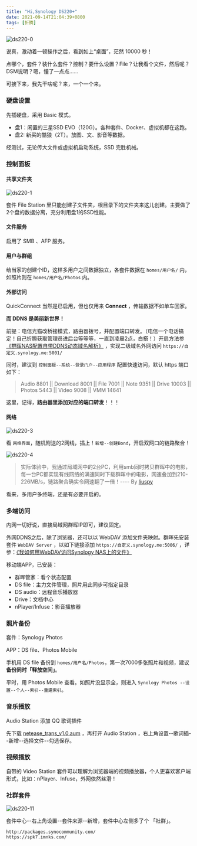 ```yaml
---
title: "Hi,Synology DS220+"
date: 2021-09-14T21:04:39+0800
tags: [折腾]
---
```


![ds220-0](https://pic.edui.fun/images/2021/09/ds220-0.png)

说真，激动着一顿操作之后，看到如上“桌面”，茫然 10000 秒！

点哪个，套件？装什么套件？控制？要什么设置？File？让我看个文件，然后呢？DSM说明？嗯，懂了一点点……

可接下来，我先干啥呢？来，一个一个来。

<!--more-->

### 硬盘设置

先插硬盘，采用 Basic 模式。

- 盘1：闲置的三星SSD EVO（120G）。各种套件、Docker、虚拟机都在这跑。
- 盘2: 新买的酷狼（2T）。放图、文、影音等数据。

经测试，无论传大文件或虚拟机启动系统，SSD 完胜机械。

### 控制面板

#### 共享文件夹

![ds220-1](https://pic.edui.fun/images/2021/09/ds220-1.jpeg)

套件 File Station 里只能创建子文件夹，根目录下的文件夹来这儿创建。主要做了2个盘的数据分离，充分利用盘1的SSD性能。

#### 文件服务

启用了 SMB 、AFP 服务。

#### 用户与群组

给当家的创建个ID，这样多用户之间数据独立，各套件数据在 `homes/用户名/` 内，如照片则在 `homes/用户名/Photos` 内。

#### 外部访问

QuickConnect 当然是已启用，但也仅用来 **Connect** ，传输数据不如单车回家。

**而 DDNS 是美丽新世界！**

前提：电信光猫改桥接模式，路由器拨号，并配置端口转发。（电信一个电话搞定！自己折腾获取管理员进后台等等等，一直到凌晨2点，白搭！）开启方法参 [《群晖NAS配置自带DDNS动态域名解析》](https://www.ioiox.com/archives/2.html) ，实现二级域名外网访问 `https://自定义.synology.me:5001/` 

同时，建议到 `控制面板--系统--登录门户--应用程序` 配置快速访问，默认 https 端口如下：

> Audio 8801 || Download 8001 || File 7001 || Note 9351 || Drive 10003 || Photos 5443 || Video 9008 || VMM 14641

这里，记得，**路由器里添加对应的端口转发**！！！

#### 网络

![ds220-3](https://pic.edui.fun/images/2021/09/ds220-3.jpeg)

看 `网络界面`，随机附送的2网线，插上！`新增--创建Bond`，开启双网口的链路聚合！

![ds220-4](https://pic.edui.fun/images/2021/09/ds220-4.jpeg)

>实际体验中，我通过局域网中的2台PC，利用smb同时拷贝群晖中的电影，每一台PC都实现有线网络的满速同时下载群晖中的电影，网速叠加到210-226MB/s，链路聚合确实令网速翻了一倍！---- By [liuspy](https://zhiyou.smzdm.com/member/3990065324/)

看来，多用户多终端，还是有必要开启的。

### 多端访问

内网一切好说，直接局域网群晖IP即可，建议固定。

外网DDNS之后，除了浏览器，还可以以 WebDAV 添加文件夹映射。群晖先安装套件 `WebDAV Server` ，以如下链接添加 `https://自定义.synology.me:5006/` ，详参：[《我如何用WebDAV访问Synology NAS上的文件》](https://kb.synology.cn/zh-cn/DSM/tutorial/How_to_access_files_on_Synology_NAS_with_WebDAV)

移动端APP，已安装：

- 群晖管家：看个状态配置
- DS file：主力文件管理，照片用此同步可指定目录
- DS audio：远程音乐播放器
- Drive：文档中心
- nPlayer/Infuse：影音播放器

### 照片备份

套件：Synology Photos

APP：DS file、Photos Mobile

手机用 DS file 备份到 `homes/用户名/Photos`，第一次7000多张照片和视频，建议 **备份同时「释放空间」**。 

平时，用 Photos Mobile 查看。如照片没显示全，则进入 `Synology Photos --设置--个人--索引--重建索引`。

### 音乐播放

Audio Station 添加 QQ 歌词插件

先下载 [netease_trans_v1.0.aum](https://github.com/LudySu/Synology-LrcPlugin/releases/) ，再打开 Audio Station ，右上角设置--歌词插--新增--选择文件--勾选保存。

### 视频播放

自带的 Video Station 套件可以理解为浏览器端的视频播放器，个人更喜欢客户端形式，比如：nPlayer、Infuse，外网依然丝滑！

### 社群套件

![ds220-11](https://cdn.edui.fun/images/2022/07/ds220-11.jpg)

套件中心--右上角设置--套件来源--新增，套件中心左侧多了个 「社群」。

```
http://packages.synocommunity.com/
https://spk7.imnks.com/
```
